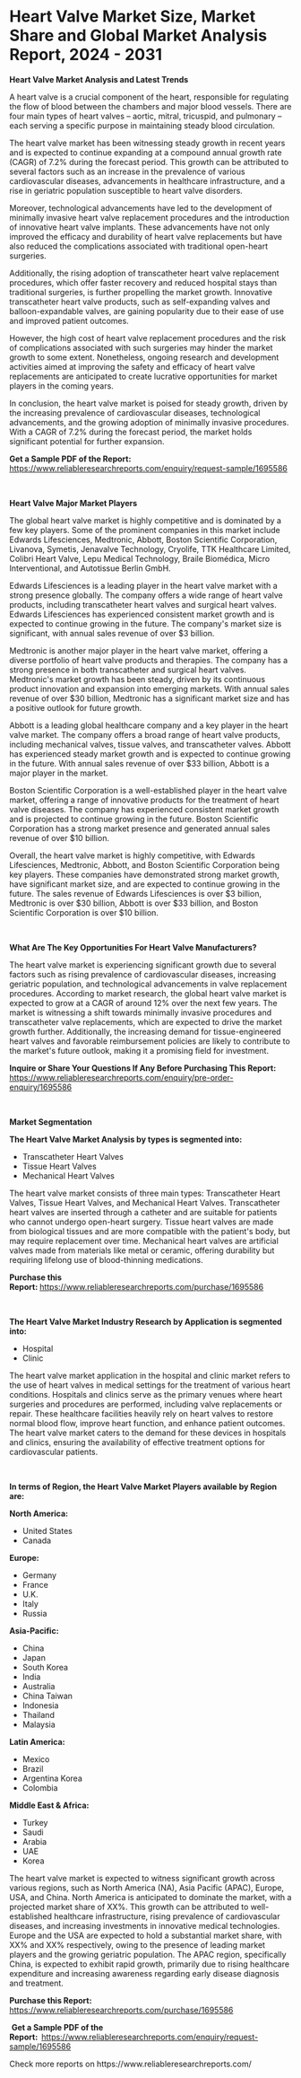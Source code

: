 <p><h1>Heart Valve Market Size, Market Share and Global Market Analysis Report, 2024 - 2031</h1></p><p><strong>Heart Valve Market Analysis and Latest Trends</strong></p>
<p><p>A heart valve is a crucial component of the heart, responsible for regulating the flow of blood between the chambers and major blood vessels. There are four main types of heart valves – aortic, mitral, tricuspid, and pulmonary – each serving a specific purpose in maintaining steady blood circulation.</p><p>The heart valve market has been witnessing steady growth in recent years and is expected to continue expanding at a compound annual growth rate (CAGR) of 7.2% during the forecast period. This growth can be attributed to several factors such as an increase in the prevalence of various cardiovascular diseases, advancements in healthcare infrastructure, and a rise in geriatric population susceptible to heart valve disorders.</p><p>Moreover, technological advancements have led to the development of minimally invasive heart valve replacement procedures and the introduction of innovative heart valve implants. These advancements have not only improved the efficacy and durability of heart valve replacements but have also reduced the complications associated with traditional open-heart surgeries.</p><p>Additionally, the rising adoption of transcatheter heart valve replacement procedures, which offer faster recovery and reduced hospital stays than traditional surgeries, is further propelling the market growth. Innovative transcatheter heart valve products, such as self-expanding valves and balloon-expandable valves, are gaining popularity due to their ease of use and improved patient outcomes.</p><p>However, the high cost of heart valve replacement procedures and the risk of complications associated with such surgeries may hinder the market growth to some extent. Nonetheless, ongoing research and development activities aimed at improving the safety and efficacy of heart valve replacements are anticipated to create lucrative opportunities for market players in the coming years.</p><p>In conclusion, the heart valve market is poised for steady growth, driven by the increasing prevalence of cardiovascular diseases, technological advancements, and the growing adoption of minimally invasive procedures. With a CAGR of 7.2% during the forecast period, the market holds significant potential for further expansion.</p></p>
<p><strong>Get a Sample PDF of the Report:&nbsp;</strong> <a href="https://www.reliableresearchreports.com/enquiry/request-sample/1695586">https://www.reliableresearchreports.com/enquiry/request-sample/1695586</a></p>
<p>&nbsp;</p>
<p><strong>Heart Valve Major Market Players</strong></p>
<p><p>The global heart valve market is highly competitive and is dominated by a few key players. Some of the prominent companies in this market include Edwards Lifesciences, Medtronic, Abbott, Boston Scientific Corporation, Livanova, Symetis, Jenavalve Technology, Cryolife, TTK Healthcare Limited, Colibri Heart Valve, Lepu Medical Technology, Braile Biomédica, Micro Interventional, and Autotissue Berlin GmbH.</p><p>Edwards Lifesciences is a leading player in the heart valve market with a strong presence globally. The company offers a wide range of heart valve products, including transcatheter heart valves and surgical heart valves. Edwards Lifesciences has experienced consistent market growth and is expected to continue growing in the future. The company's market size is significant, with annual sales revenue of over $3 billion.</p><p>Medtronic is another major player in the heart valve market, offering a diverse portfolio of heart valve products and therapies. The company has a strong presence in both transcatheter and surgical heart valves. Medtronic's market growth has been steady, driven by its continuous product innovation and expansion into emerging markets. With annual sales revenue of over $30 billion, Medtronic has a significant market size and has a positive outlook for future growth.</p><p>Abbott is a leading global healthcare company and a key player in the heart valve market. The company offers a broad range of heart valve products, including mechanical valves, tissue valves, and transcatheter valves. Abbott has experienced steady market growth and is expected to continue growing in the future. With annual sales revenue of over $33 billion, Abbott is a major player in the market.</p><p>Boston Scientific Corporation is a well-established player in the heart valve market, offering a range of innovative products for the treatment of heart valve diseases. The company has experienced consistent market growth and is projected to continue growing in the future. Boston Scientific Corporation has a strong market presence and generated annual sales revenue of over $10 billion.</p><p>Overall, the heart valve market is highly competitive, with Edwards Lifesciences, Medtronic, Abbott, and Boston Scientific Corporation being key players. These companies have demonstrated strong market growth, have significant market size, and are expected to continue growing in the future. The sales revenue of Edwards Lifesciences is over $3 billion, Medtronic is over $30 billion, Abbott is over $33 billion, and Boston Scientific Corporation is over $10 billion.</p></p>
<p>&nbsp;</p>
<p><strong>What Are The Key Opportunities For Heart Valve Manufacturers?</strong></p>
<p><p>The heart valve market is experiencing significant growth due to several factors such as rising prevalence of cardiovascular diseases, increasing geriatric population, and technological advancements in valve replacement procedures. According to market research, the global heart valve market is expected to grow at a CAGR of around 12% over the next few years. The market is witnessing a shift towards minimally invasive procedures and transcatheter valve replacements, which are expected to drive the market growth further. Additionally, the increasing demand for tissue-engineered heart valves and favorable reimbursement policies are likely to contribute to the market's future outlook, making it a promising field for investment.</p></p>
<p><strong>Inquire or Share Your Questions If Any Before Purchasing This Report:</strong> <a href="https://www.reliableresearchreports.com/enquiry/pre-order-enquiry/1695586">https://www.reliableresearchreports.com/enquiry/pre-order-enquiry/1695586</a></p>
<p>&nbsp;</p>
<p><strong>Market Segmentation</strong></p>
<p><strong>The Heart Valve Market Analysis by types is segmented into:</strong></p>
<p><ul><li>Transcatheter Heart Valves</li><li>Tissue Heart Valves</li><li>Mechanical Heart Valves</li></ul></p>
<p><p>The heart valve market consists of three main types: Transcatheter Heart Valves, Tissue Heart Valves, and Mechanical Heart Valves. Transcatheter heart valves are inserted through a catheter and are suitable for patients who cannot undergo open-heart surgery. Tissue heart valves are made from biological tissues and are more compatible with the patient's body, but may require replacement over time. Mechanical heart valves are artificial valves made from materials like metal or ceramic, offering durability but requiring lifelong use of blood-thinning medications.</p></p>
<p><strong>Purchase this Report:&nbsp;</strong><a href="https://www.reliableresearchreports.com/purchase/1695586">https://www.reliableresearchreports.com/purchase/1695586</a></p>
<p>&nbsp;</p>
<p><strong>The Heart Valve Market Industry Research by Application is segmented into:</strong></p>
<p><ul><li>Hospital</li><li>Clinic</li></ul></p>
<p><p>The heart valve market application in the hospital and clinic market refers to the use of heart valves in medical settings for the treatment of various heart conditions. Hospitals and clinics serve as the primary venues where heart surgeries and procedures are performed, including valve replacements or repair. These healthcare facilities heavily rely on heart valves to restore normal blood flow, improve heart function, and enhance patient outcomes. The heart valve market caters to the demand for these devices in hospitals and clinics, ensuring the availability of effective treatment options for cardiovascular patients.</p></p>
<p>&nbsp;</p>
<p><strong>In terms of Region, the Heart Valve Market Players available by Region are:</strong></p>
<p>
    <p> <strong> North America: </strong>
        <ul>
            <li>United States</li>
            <li>Canada</li>
        </ul>
        </p> 
    <p> <strong> Europe: </strong>
        <ul>
            <li>Germany</li>
            <li>France</li>
            <li>U.K.</li>
            <li>Italy</li>
            <li>Russia</li>
        </ul>
        </p> 
    <p> <strong> Asia-Pacific: </strong>
        <ul>
            <li>China</li>
            <li>Japan</li>
            <li>South Korea</li>
            <li>India</li>
            <li>Australia</li>
            <li>China Taiwan</li>
            <li>Indonesia</li>
            <li>Thailand</li>
            <li>Malaysia</li>
        </ul>
        </p> 
    <p> <strong> Latin America: </strong>
        <ul>
            <li>Mexico</li>
            <li>Brazil</li>
            <li>Argentina Korea</li>
            <li>Colombia</li>
        </ul>
        </p> 
    <p> <strong> Middle East & Africa: </strong>
        <ul>
            <li>Turkey</li>
            <li>Saudi</li>
            <li>Arabia</li>
            <li>UAE</li>
            <li>Korea</li>
        </ul>
    </p>
    </p>
<p><p>The heart valve market is expected to witness significant growth across various regions, such as North America (NA), Asia Pacific (APAC), Europe, USA, and China. North America is anticipated to dominate the market, with a projected market share of XX%. This growth can be attributed to well-established healthcare infrastructure, rising prevalence of cardiovascular diseases, and increasing investments in innovative medical technologies. Europe and the USA are expected to hold a substantial market share, with XX% and XX% respectively, owing to the presence of leading market players and the growing geriatric population. The APAC region, specifically China, is expected to exhibit rapid growth, primarily due to rising healthcare expenditure and increasing awareness regarding early disease diagnosis and treatment.</p></p>
<p><strong>Purchase this Report: </strong><a href="https://www.reliableresearchreports.com/purchase/1695586">https://www.reliableresearchreports.com/purchase/1695586</a></p>
<p>&nbsp;<strong>Get a Sample PDF of the Report:&nbsp;&nbsp;</strong><a href="https://www.reliableresearchreports.com/enquiry/request-sample/1695586">https://www.reliableresearchreports.com/enquiry/request-sample/1695586</a></p>
<p><strong></strong></p>
<p>Check more reports on https://www.reliableresearchreports.com/</p>